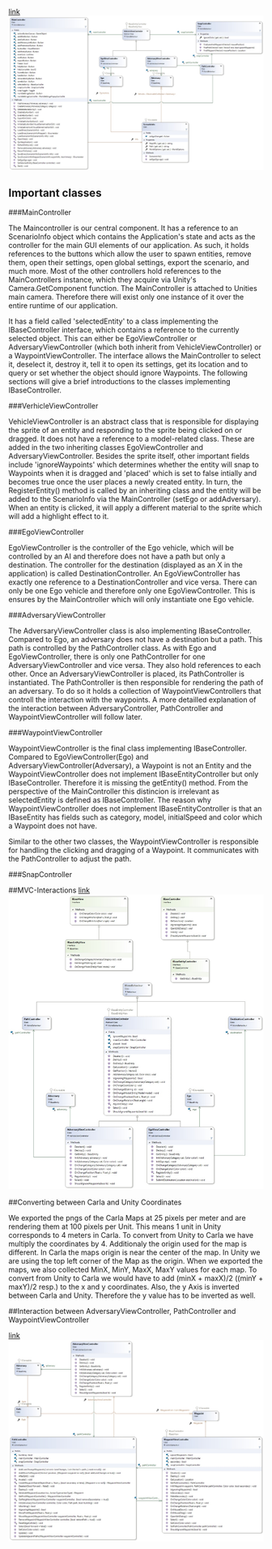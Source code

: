 [link](img\ClassDiagram-MainController.jpg)
[![image](img\ClassDiagram-MainController.jpg)](img\ClassDiagram-MainController.jpg)

## Important classes

###MainController

The Maincontroller is our central component. It has a reference to an ScenarioInfo object which contains the Application's state and acts as the controller for the main GUI elements of our application. As such, it holds references to the buttons which allow the user to spawn entities, remove them, open their settings, open global settings, export the scenario, and much more. Most of the other controllers hold references to the MainControllers instance, which they acquire via Unity's Camera.GetComponent function. The MainController is attached to Unities main camera. Therefore there will exist only one instance of it over the entire runtime of our application.

It has a field called 'selectedEntity' to a class implementing the IBaseController interface, which contains a reference to the currently selected object. This can either be EgoViewController or AdversaryViewController (which both inherit from VehicleViewController) or a WaypointViewController. The interface allows the MainController to select it, deselect it, destroy it, tell it to open its settings, get its location and to query or set whether the object should ignore Waypoints. The following sections will give a brief introductions to the classes implementing IBaseController.

###VerhicleViewController

VehicleViewController is an abstract class that is responsible for displaying the sprite of an entity and responding to the sprite being clicked on or dragged. It does not have a reference to a model-related class. These are added in the two inheriting classes EgoViewController and AdversaryViewController. Besides the sprite itself, other important fields include 'ignoreWaypoints' which determines whether the entity will snap to Waypoints when it is dragged and 'placed' which is set to false intially and becomes true once the user places a newly created entity. In turn, the RegisterEntity() method is called by an inheriting class and the entity will be added to the ScenarioInfo via the MainController (setEgo or addAdversary). When an entity is clicked, it will apply a different material to the sprite which will add a highlight effect to it.

###EgoViewController

EgoViewController is the controller of the Ego vehicle, which will be controlled by an AI and therefore does not have a path but only a destination. The controller for the destination (displayed as an X in the application) is called DestinationController. An EgoViewController has exactly one reference to a DestinationController and vice versa. There can only be one Ego vehicle and therefore only one EgoViewController. This is ensures by the MainController which will only instantiate one Ego vehicle.

###AdversaryViewController

The AdversaryViewController class is also implementing IBaseController. Compared to Ego, an adversary does not have a destination but a path. This path is controlled by the PathController class. As with Ego and EgoViewController, there is only one PathController for one AdversaryViewController and vice versa. They also hold references to each other. Once an AdversaryViewController is placed, its PathController is instantiated. The PathController is then responsible for rendering the path of an adversary. To do so it holds a collection of WaypointViewControllers that controll the interaction with the waypoints. A more detailled explanation of the interaction between AdversaryController, PathController and WaypointViewController will follow later.

###WaypointViewController

WaypointViewController is the final class implementing IBaseController. Compared to EgoViewController(Ego) and AdversaryViewController(Adversary), a Waypoint is not an Entity and the WaypointViewController does not implement IBaseEntityController but only IBaseController. Therefore it is missing the getEntity() method. From the perspective of the MainController this distincion is irrelevant as selectedEntity is defined as IBaseController. The reason why WaypointViewController does not implement IBaseEntityController is that an IBaseEntity has fields such as category, model, initialSpeed and color which a Waypoint does not have.

Similar to the other two classes, the WaypointViewController is responsible for handling the clicking and dragging of a Waypoint. It communicates with the PathController to adjust the path.

###SnapController

##MVC-Interactions
[link](img\ClassDiagram-MainController.jpg)
[![image](img\ClassDiagram-Controllers.jpg)](img\ClassDiagram-Controllers.jpg)

##Converting between Carla and Unity Coordinates

We exported the pngs of the Carla Maps at 25 pixels per meter and are rendering them at 100 pixels per Unit. This means 1 unit in Unity corresponds to 4 meters in Carla. To convert from Unity to Carla we have multiply the coordinates by 4. Additionaly the origin used for the map is different. In Carla the maps origin is near the center of the map. In Unity we are using the top left corner of the Map as the origin. When we exported the maps, we also collected MinX, MinY, MaxX, MaxY values for each map. To convert from Unity to Carla we would have to add (minX + maxX)/2 ((minY + maxY)/2 resp.) to the x and y coordinates. Also, the y Axis is inverted between Carla and Unity. Therefore the y value has to be inverted as well.

##Interaction between AdversaryViewController, PathController and WaypointViewController

[link](img\ClassDiagram-MainController.jpg)
[![image](img\ClassDiagram-PathController.jpg)](img\ClassDiagram-PathController.jpg)